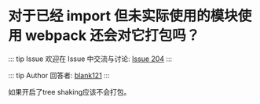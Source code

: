 # 对于已经 import 但未实际使用的模块使用 webpack 还会对它打包吗？



::: tip Issue 
 欢迎在 Issue 中交流与讨论: [Issue 204](https://github.com/shfshanyue/Daily-Question/issues/204) 
:::

::: tip Author 
回答者: [blank121](https://github.com/blank121) 
:::

如果开启了tree shaking应该不会打包。
